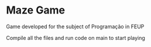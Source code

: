 # Maze Game

Game developed for the subject of Programação in FEUP

Compile all the files and run code on main to start playing
